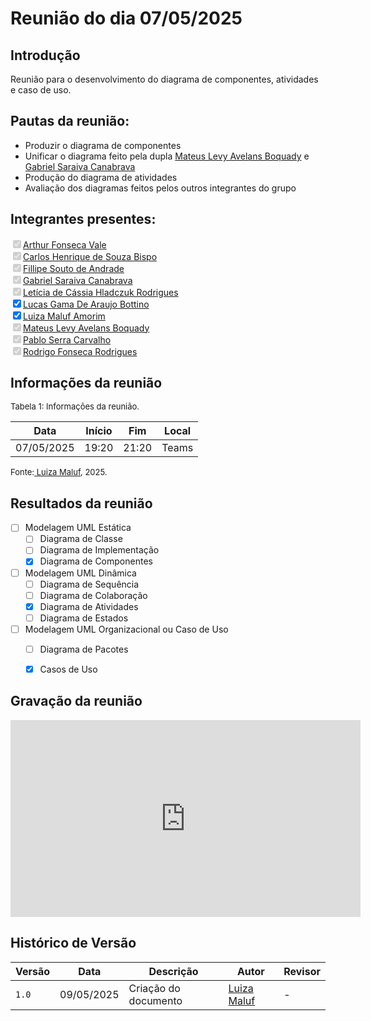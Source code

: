 
# Reunião do dia 07/05/2025

## Introdução

Reunião para o desenvolvimento do diagrama de componentes, atividades e caso de uso.

## Pautas da reunião:

- Produzir o diagrama de componentes
- Unificar o diagrama feito pela dupla [Mateus Levy Avelans Boquady](https://github.com/mateus9levy) e [Gabriel Saraiva Canabrava](https://github.com/gabrielsarcan)
- Produção do diagrama de atividades
- Avaliação dos diagramas feitos pelos outros integrantes do grupo

## Integrantes presentes:

<label><input type="checkbox" checked disabled>[Arthur Fonseca Vale](https://github.com/arthurfonsecaa)</label><br>
<label><input type="checkbox" checked disabled>[Carlos Henrique de Souza Bispo](https://github.com/carlinn1)</label><br>
<label><input type="checkbox" checked disabled>[Fillipe Souto de Andrade](https://github.com/fillipeb50)</label><br>
<label><input type="checkbox" checked disabled>[Gabriel Saraiva Canabrava](https://github.com/gabrielsarcan)</label><br>
<label><input type="checkbox" checked disabled>[Letícia de Cássia Hladczuk Rodrigues](https://github.com/HladczukLe)</label><br>
<label><input type="checkbox" checked abled>[Lucas Gama De Araujo Bottino](https://github.com/bottinolucas)</label><br>
<label><input type="checkbox" checked abled>[Luiza Maluf Amorim](https://github.com/LuizaMaluf)</label><br>
<label><input type="checkbox" checked disabled>[Mateus Levy Avelans Boquady](https://github.com/mateus9levy)</label><br>
<label><input type="checkbox" checked disabled>[Pablo Serra Carvalho](https://github.com/Pabloserrapxx)</label><br>
<label><input type="checkbox" checked disabled>[Rodrigo Fonseca Rodrigues](https://github.com/rodfon3301)</label><br>


## Informações da reunião

<font size="2" >

<p > Tabela 1: Informações da reunião. </p>

</font>

| Data | Início | Fim | Local |
|:-:|:-:|:-:|:-:|
| 07/05/2025  | 19:20 | 21:20  | Teams |

<font size="2" >

<p>Fonte:<a href= "https://github.com/LuizaMaluf"> Luiza Maluf</a>, 2025.</p>

</font>

## Resultados da reunião 

- [ ]  Modelagem UML Estática
    - [ ]  Diagrama de Classe
    - [ ]  Diagrama de Implementação
    - [X]  Diagrama de Componentes
- [ ]  Modelagem UML Dinâmica
    - [ ]  Diagrama de Sequência
    - [ ]  Diagrama de Colaboração
    - [X]  Diagrama de Atividades
    - [ ]  Diagrama de Estados
- [ ]  Modelagem UML Organizacional ou Caso de Uso
    - [ ]  Diagrama de Pacotes
    - [X]  Casos de Uso




## Gravação da reunião

<iframe width="560" height="315" src="https://www.youtube.com/embed/9vJiOfx8aZ4?si=sugltp3qmkFmBfuZ" title="YouTube video player" frameborder="0" allow="accelerometer; autoplay; clipboard-write; encrypted-media; gyroscope; picture-in-picture; web-share" referrerpolicy="strict-origin-when-cross-origin" allowfullscreen></iframe>

## Histórico de Versão

| Versão | Data | Descrição | Autor | Revisor|
|--------|------|-----------|-------|--------|
|`1.0`| 09/05/2025 | Criação do documento| [Luiza Maluf]()| - |

